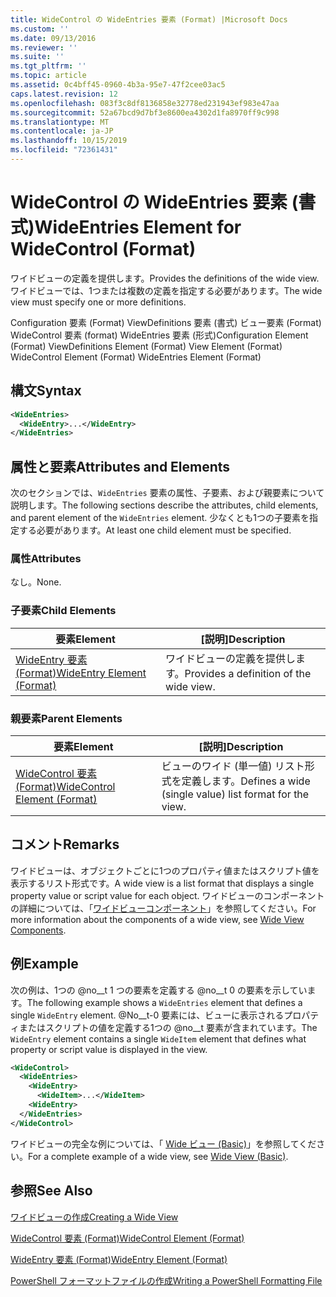 ```yaml
---
title: WideControl の WideEntries 要素 (Format) |Microsoft Docs
ms.custom: ''
ms.date: 09/13/2016
ms.reviewer: ''
ms.suite: ''
ms.tgt_pltfrm: ''
ms.topic: article
ms.assetid: 0c4bff45-0960-4b3a-95e7-47f2cee03ac5
caps.latest.revision: 12
ms.openlocfilehash: 083f3c8df8136858e32778ed231943ef983e47aa
ms.sourcegitcommit: 52a67bcd9d7bf3e8600ea4302d1fa8970ff9c998
ms.translationtype: MT
ms.contentlocale: ja-JP
ms.lasthandoff: 10/15/2019
ms.locfileid: "72361431"
---
```

# <a name="wideentries-element-for-widecontrol-format"></a><span data-ttu-id="6e3d6-102">WideControl の WideEntries 要素 (書式)</span><span class="sxs-lookup"><span data-stu-id="6e3d6-102">WideEntries Element for WideControl (Format)</span></span>

<span data-ttu-id="6e3d6-103">ワイドビューの定義を提供します。</span><span class="sxs-lookup"><span data-stu-id="6e3d6-103">Provides the definitions of the wide view.</span></span> <span data-ttu-id="6e3d6-104">ワイドビューでは、1つまたは複数の定義を指定する必要があります。</span><span class="sxs-lookup"><span data-stu-id="6e3d6-104">The wide view must specify one or more definitions.</span></span>

<span data-ttu-id="6e3d6-105">Configuration 要素 (Format) ViewDefinitions 要素 (書式) ビュー要素 (Format) WideControl 要素 (format) WideEntries 要素 (形式)</span><span class="sxs-lookup"><span data-stu-id="6e3d6-105">Configuration Element (Format) ViewDefinitions Element (Format) View Element (Format) WideControl Element (Format) WideEntries Element (Format)</span></span>

## <a name="syntax"></a><span data-ttu-id="6e3d6-106">構文</span><span class="sxs-lookup"><span data-stu-id="6e3d6-106">Syntax</span></span>

```xml
<WideEntries>
  <WideEntry>...</WideEntry>
</WideEntries>

```

## <a name="attributes-and-elements"></a><span data-ttu-id="6e3d6-107">属性と要素</span><span class="sxs-lookup"><span data-stu-id="6e3d6-107">Attributes and Elements</span></span>

<span data-ttu-id="6e3d6-108">次のセクションでは、`WideEntries` 要素の属性、子要素、および親要素について説明します。</span><span class="sxs-lookup"><span data-stu-id="6e3d6-108">The following sections describe the attributes, child elements, and parent element of the `WideEntries` element.</span></span> <span data-ttu-id="6e3d6-109">少なくとも1つの子要素を指定する必要があります。</span><span class="sxs-lookup"><span data-stu-id="6e3d6-109">At least one child element must be specified.</span></span>

### <a name="attributes"></a><span data-ttu-id="6e3d6-110">属性</span><span class="sxs-lookup"><span data-stu-id="6e3d6-110">Attributes</span></span>

<span data-ttu-id="6e3d6-111">なし。</span><span class="sxs-lookup"><span data-stu-id="6e3d6-111">None.</span></span>

### <a name="child-elements"></a><span data-ttu-id="6e3d6-112">子要素</span><span class="sxs-lookup"><span data-stu-id="6e3d6-112">Child Elements</span></span>

|<span data-ttu-id="6e3d6-113">要素</span><span class="sxs-lookup"><span data-stu-id="6e3d6-113">Element</span></span>|<span data-ttu-id="6e3d6-114">[説明]</span><span class="sxs-lookup"><span data-stu-id="6e3d6-114">Description</span></span>|
|-------------|-----------------|
|[<span data-ttu-id="6e3d6-115">WideEntry 要素 (Format)</span><span class="sxs-lookup"><span data-stu-id="6e3d6-115">WideEntry Element (Format)</span></span>](./wideentry-element-for-widecontrol-format.md)|<span data-ttu-id="6e3d6-116">ワイドビューの定義を提供します。</span><span class="sxs-lookup"><span data-stu-id="6e3d6-116">Provides a definition of the wide view.</span></span>|

### <a name="parent-elements"></a><span data-ttu-id="6e3d6-117">親要素</span><span class="sxs-lookup"><span data-stu-id="6e3d6-117">Parent Elements</span></span>

|<span data-ttu-id="6e3d6-118">要素</span><span class="sxs-lookup"><span data-stu-id="6e3d6-118">Element</span></span>|<span data-ttu-id="6e3d6-119">[説明]</span><span class="sxs-lookup"><span data-stu-id="6e3d6-119">Description</span></span>|
|-------------|-----------------|
|[<span data-ttu-id="6e3d6-120">WideControl 要素 (Format)</span><span class="sxs-lookup"><span data-stu-id="6e3d6-120">WideControl Element (Format)</span></span>](./widecontrol-element-format.md)|<span data-ttu-id="6e3d6-121">ビューのワイド (単一値) リスト形式を定義します。</span><span class="sxs-lookup"><span data-stu-id="6e3d6-121">Defines a wide (single value) list format for the view.</span></span>|

## <a name="remarks"></a><span data-ttu-id="6e3d6-122">コメント</span><span class="sxs-lookup"><span data-stu-id="6e3d6-122">Remarks</span></span>

<span data-ttu-id="6e3d6-123">ワイドビューは、オブジェクトごとに1つのプロパティ値またはスクリプト値を表示するリスト形式です。</span><span class="sxs-lookup"><span data-stu-id="6e3d6-123">A wide view is a list format that displays a single property value or script value for each object.</span></span> <span data-ttu-id="6e3d6-124">ワイドビューのコンポーネントの詳細については、「[ワイドビューコンポーネント](./creating-a-wide-view.md)」を参照してください。</span><span class="sxs-lookup"><span data-stu-id="6e3d6-124">For more information about the components of a wide view, see [Wide View Components](./creating-a-wide-view.md).</span></span>

## <a name="example"></a><span data-ttu-id="6e3d6-125">例</span><span class="sxs-lookup"><span data-stu-id="6e3d6-125">Example</span></span>

<span data-ttu-id="6e3d6-126">次の例は、1つの @no__t 1 つの要素を定義する @no__t 0 の要素を示しています。</span><span class="sxs-lookup"><span data-stu-id="6e3d6-126">The following example shows a `WideEntries` element that defines a single `WideEntry` element.</span></span> <span data-ttu-id="6e3d6-127">@No__t-0 要素には、ビューに表示されるプロパティまたはスクリプトの値を定義する1つの @no__t 要素が含まれています。</span><span class="sxs-lookup"><span data-stu-id="6e3d6-127">The `WideEntry` element contains a single `WideItem` element that defines what property or script value is displayed in the view.</span></span>

```xml
<WideControl>
  <WideEntries>
    <WideEntry>
      <WideItem>...</WideItem>
    <WideEntry>
  </WideEntries>
</WideControl>
```

<span data-ttu-id="6e3d6-128">ワイドビューの完全な例については、「 [Wide ビュー (Basic)](./wide-view-basic.md)」を参照してください。</span><span class="sxs-lookup"><span data-stu-id="6e3d6-128">For a complete example of a wide view, see [Wide View (Basic)](./wide-view-basic.md).</span></span>

## <a name="see-also"></a><span data-ttu-id="6e3d6-129">参照</span><span class="sxs-lookup"><span data-stu-id="6e3d6-129">See Also</span></span>

[<span data-ttu-id="6e3d6-130">ワイドビューの作成</span><span class="sxs-lookup"><span data-stu-id="6e3d6-130">Creating a Wide View</span></span>](./creating-a-wide-view.md)

[<span data-ttu-id="6e3d6-131">WideControl 要素 (Format)</span><span class="sxs-lookup"><span data-stu-id="6e3d6-131">WideControl Element (Format)</span></span>](./widecontrol-element-format.md)

[<span data-ttu-id="6e3d6-132">WideEntry 要素 (Format)</span><span class="sxs-lookup"><span data-stu-id="6e3d6-132">WideEntry Element (Format)</span></span>](./wideentry-element-for-widecontrol-format.md)

[<span data-ttu-id="6e3d6-133">PowerShell フォーマットファイルの作成</span><span class="sxs-lookup"><span data-stu-id="6e3d6-133">Writing a PowerShell Formatting File</span></span>](./writing-a-powershell-formatting-file.md)
